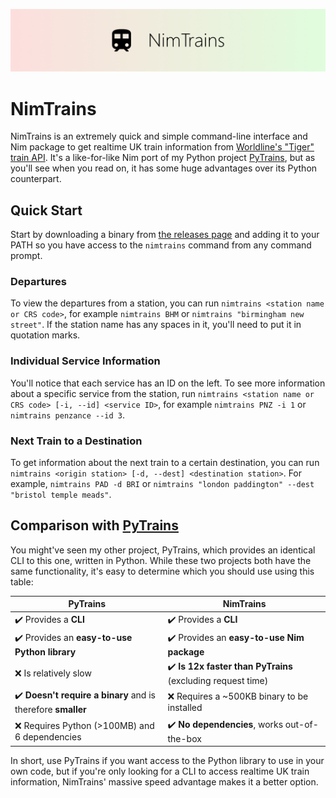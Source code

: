 ![NimTrains banner](assets/banner.png)

# NimTrains

NimTrains is an extremely quick and simple command-line interface and Nim package to get realtime UK train information from [Worldline's "Tiger" train API](http://iris2.rail.co.uk/tiger/). It's a like-for-like Nim port of my Python project [PyTrains](https://github.com/w-henderson/PyTrains), but as you'll see when you read on, it has some huge advantages over its Python counterpart.

## Quick Start

Start by downloading a binary from [the releases page](https://github.com/w-henderson/NimTrains/releases) and adding it to your PATH so you have access to the `nimtrains` command from any command prompt.

### Departures
To view the departures from a station, you can run `nimtrains <station name or CRS code>`, for example `nimtrains BHM` or `nimtrains "birmingham new street"`. If the station name has any spaces in it, you'll need to put it in quotation marks.

### Individual Service Information
You'll notice that each service has an ID on the left. To see more information about a specific service from the station, run `nimtrains <station name or CRS code> [-i, --id] <service ID>`, for example `nimtrains PNZ -i 1` or `nimtrains penzance --id 3`.

### Next Train to a Destination
To get information about the next train to a certain destination, you can run `nimtrains <origin station> [-d, --dest] <destination station>`. For example, `nimtrains PAD -d BRI` or `nimtrains "london paddington" --dest "bristol temple meads"`.

## Comparison with [PyTrains](https://github.com/w-henderson/PyTrains)
You might've seen my other project, PyTrains, which provides an identical CLI to this one, written in Python. While these two projects both have the same functionality, it's easy to determine which you should use using this table:

| PyTrains | NimTrains |
| --- | --- |
| ✔️ Provides a **CLI** | ✔️ Provides a **CLI** |
| ✔️ Provides an **easy-to-use Python library** | ✔️ Provides an **easy-to-use Nim package** |
| ❌ Is relatively slow | ✔️ **Is 12x faster than PyTrains** (excluding request time) |
| ✔️ **Doesn't require a binary** and is therefore **smaller** | ❌ Requires a ~500KB binary to be installed |
| ❌ Requires Python (>100MB) and 6 dependencies | ✔️ **No dependencies**, works out-of-the-box |

In short, use PyTrains if you want access to the Python library to use in your own code, but if you're only looking for a CLI to access realtime UK train information, NimTrains' massive speed advantage makes it a better option.